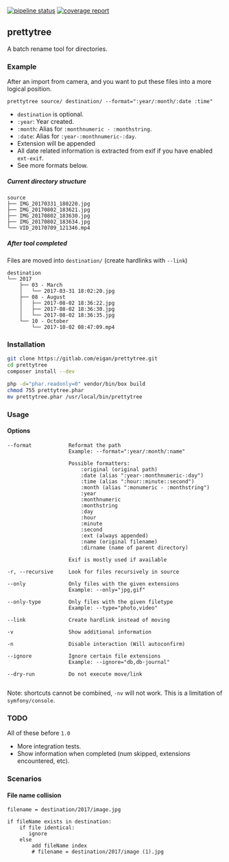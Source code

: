 [![pipeline status](https://gitlab.com/eigan/prettytree/badges/master/pipeline.svg)](https://gitlab.com/eigan/prettytree/commits/master)
[![coverage report](https://gitlab.com/eigan/prettytree/badges/master/coverage.svg)](https://gitlab.com/eigan/prettytree/commits/master)

## prettytree

A batch rename tool for directories. 

### Example

After an import from camera, and you want to put these files into a more logical position.

```
prettytree source/ destination/ --format=":year/:month/:date :time"
```
- `destination` is optional.
- `:year`: Year created.
- `:month`: Alias for `:monthnumeric - :monthstring`.
- `:date`: Alias for `:year-:monthnumeric-:day`.
- Extension will be appended
- All date related information is extracted from exif if you have enabled `ext-exif`.
- See more formats below.


##### Current directory structure

```
source
├── IMG_20170331_180220.jpg
├── IMG_20170802_183621.jpg
├── IMG_20170802_183630.jpg
├── IMG_20170802_183634.jpg
└── VID_20170709_121346.mp4
```


##### After tool completed

Files are moved into `destination/` (create hardlinks with `--link`)

```
destination
└── 2017
    ├── 03 - March
    │   └── 2017-03-31 18:02:20.jpg
    ├── 08 - August
    │   ├── 2017-08-02 18:36:22.jpg
    │   ├── 2017-08-02 18:36:30.jpg
    │   └── 2017-08-02 18:36:35.jpg
    └── 10 - October
        └── 2017-10-02 08:47:09.mp4
```


### Installation
```sh
git clone https://gitlab.com/eigan/prettytree.git
cd prettytree
composer install --dev

php -d="phar.readonly=0" vendor/bin/box build
chmod 755 prettytree.phar
mv prettytree.phar /usr/local/bin/prettytree
```


### Usage
#### Options
```
--format            Reformat the path
                    Example: --format=":year/:month/:name"
             
                    Possible formatters:
                        :original (original path)
                        :date (alias ":year-:monthnumeric-:day")
                        :time (alias ":hour::minute::second")
                        :month (alias ":monumeric - :monthstring")
                        :year
                        :monthnumeric
                        :monthstring
                        :day
                        :hour
                        :minute
                        :second
                        :ext (always appended)
                        :name (original filename)
                        :dirname (name of parent directory)
                     
                    Exif is mostly used if available

-r, --recursive     Look for files recursively in source

--only              Only files with the given extensions
                    Example: --only="jpg,gif"
                    
--only-type         Only files with the given filetype
                    Example: --type="photo,video"
                    
--link              Create hardlink instead of moving

-v                  Show additional information

-n                  Disable interaction (Will autoconfirm)

--ignore            Ignore certain file extensions
                    Example: --ignore="db,db-journal"
                    
--dry-run           Do not execute move/link
    

```
Note: shortcuts cannot be combined, `-nv` will not work. This is a limitation of `symfony/console`.


### TODO
All of these before `1.0`

- More integration tests.
- Show information when completed (num skipped, extensions encountered, etc).

### Scenarios
#### File name collision
```
filename = destination/2017/image.jpg

if fileName exists in destination:
    if file identical:
       ignore
    else
        add fileName index
        # filename = destination/2017/image (1).jpg
```